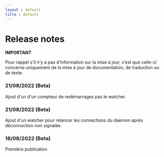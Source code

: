 ```yaml
---
layout : default
title : defauts
---
```

# Release notes

**IMPORTANT**

Pour rappel s’il n’y a pas d’information sur la mise à jour, c’est que celle-ci concerne uniquement de la mise à jour de documentation, de traduction ou de texte.

### 21/08/2022 (Beta)
Ajout d'un d'un compteur de redémarrages pas le watcher.

### 21/08/2022 (Beta)
Ajout d'un watcher pour relancer les connections du daemon après déconnoction non signalée.

### 18/08/2022 (Beta)
Première publication
